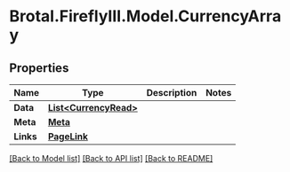 # Brotal.FireflyIII.Model.CurrencyArray

## Properties

Name | Type | Description | Notes
------------ | ------------- | ------------- | -------------
**Data** | [**List&lt;CurrencyRead&gt;**](CurrencyRead.md) |  | 
**Meta** | [**Meta**](Meta.md) |  | 
**Links** | [**PageLink**](PageLink.md) |  | 

[[Back to Model list]](../../README.md#documentation-for-models) [[Back to API list]](../../README.md#documentation-for-api-endpoints) [[Back to README]](../../README.md)


